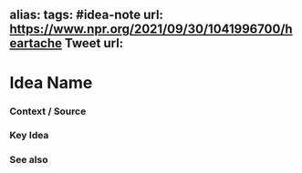 alias: 
tags: #idea-note
url: https://www.npr.org/2021/09/30/1041996700/heartache
Tweet url: 
---
# Idea Name

### Context / Source


### Key Idea


### See also
